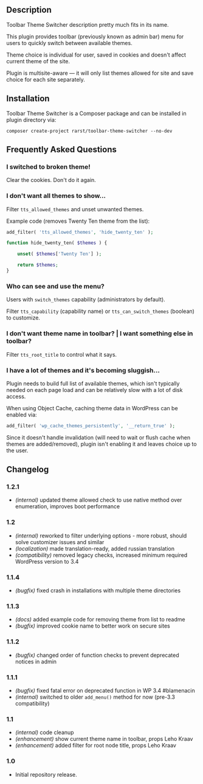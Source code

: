 ## Description ##

Toolbar Theme Switcher description pretty much fits in its name.

This plugin provides toolbar (previously known as admin bar) menu for users to quickly switch between available themes.

Theme choice is individual for user, saved in cookies and doesn't affect current theme of the site.

Plugin is multisite-aware — it will only list themes allowed for site and save choice for each site separately.

## Installation ##

Toolbar Theme Switcher is a Composer package and can be installed in plugin directory via:

    composer create-project rarst/toolbar-theme-switcher --no-dev

## Frequently Asked Questions ##

### I switched to broken theme!

Clear the cookies. Don't do it again.

### I don't want all themes to show...

Filter `tts_allowed_themes` and unset unwanted themes.

Example code (removes Twenty Ten theme from the list):

```php
add_filter( 'tts_allowed_themes', 'hide_twenty_ten' );

function hide_twenty_ten( $themes ) {

	unset( $themes['Twenty Ten'] );

	return $themes;
}
```

### Who can see and use the menu?

Users with `switch_themes` capability (administrators by default).

Filter `tts_capability` (capability name) or `tts_can_switch_themes` (boolean) to customize.

### I don't want theme name in toolbar? | I want something else in toolbar?

Filter `tts_root_title` to control what it says.

### I have a lot of themes and it's becoming sluggish... 

Plugin needs to build full list of available themes, which isn't typically needed on each page load and can be relatively slow with a lot of disk access.
 
When using Object Cache, caching theme data in WordPress can be enabled via:

```php
add_filter( 'wp_cache_themes_persistently', '__return_true' );
```

Since it doesn't handle invalidation (will need to wait or flush cache when themes are added/removed), plugin isn't enabling it and leaves choice up to the user.

## Changelog ##

### 1.2.1
* _(internal)_ updated theme allowed check to use native method over enumeration, improves boot performance

### 1.2
* _(internal)_ reworked to filter underlying options - more robust, should solve customizer issues and similar
* _(localization)_ made translation-ready, added russian translation
* _(compatibility)_ removed legacy checks, increased minimum required WordPress version to 3.4

### 1.1.4
* _(bugfix)_ fixed crash in installations with multiple theme directories

### 1.1.3
* _(docs)_ added example code for removing theme from list to readme
* _(bugfix)_ improved cookie name to better work on secure sites

### 1.1.2
* _(bugfix)_ changed order of function checks to prevent deprecated notices in admin

### 1.1.1
* _(bugfix)_ fixed fatal error on deprecated function in WP 3.4 #blamenacin
* _(internal)_ switched to older `add_menu()` method for now (pre-3.3 compatibility)

### 1.1
* _(internal)_ code cleanup
* _(enhancement)_ show current theme name in toolbar, props Leho Kraav
* _(enhancement)_ added filter for root node title, props Leho Kraav

### 1.0
* Initial repository release.
